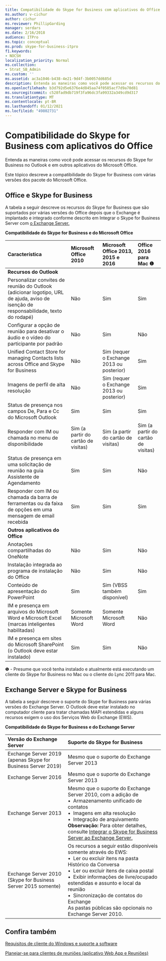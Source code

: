 ```yaml
---
title: Compatibilidade do Skype for Business com aplicativos do Office
ms.author: v-cichur
author: cichur
ms.reviewer: PhillipGarding
manager: serdars
ms.date: 2/16/2018
audience: ITPro
ms.topic: conceptual
ms.prod: skype-for-business-itpro
f1.keywords:
- NOCSH
localization_priority: Normal
ms.collection:
- Strat_SB_Admin
ms.custom: ''
ms.assetid: ac3a1046-b438-4e21-9d4f-3b0057dd685d
description: Entenda as maneiras como você pode acessar os recursos do Skype for Business no Outlook e em outros aplicativos do Microsoft Office.
ms.openlocfilehash: b3d792d5e6376e4d845aa74f0585acf7d9a70d81
ms.sourcegitcommit: c528fad9db719f3fa96dc3fa99332a349cd9d317
ms.translationtype: MT
ms.contentlocale: pt-BR
ms.lasthandoff: 01/12/2021
ms.locfileid: "49802731"
---
```

# <a name="skype-for-business-compatibility-with-office-apps"></a>Compatibilidade do Skype for Business com aplicativos do Office
 
Entenda as maneiras como você pode acessar os recursos do Skype for Business no Outlook e em outros aplicativos do Microsoft Office.
  
Este tópico descreve a compatibilidade do Skype for Business com várias versões dos pacote do Microsoft Office. 
  
## <a name="office-and-skype-for-business"></a>Office e Skype for Business

A tabela a seguir descreve os recursos do Skype for Business que são suportados por várias versões do Office depois que o Exchange é implantado e integrado conforme descrito em Integrar o Skype for Business Server com [o Exchange Server.](../../deploy/integrate-with-exchange-server/integrate-with-exchange-server.md)
  
**Compatibilidade do Skype for Business e do Microsoft Office**

|**Característica**|**Microsoft Office 2010**|**Microsoft Office 2013, 2015 e 2016**|**Office 2016 para Mac** &#x2776; |
|:-----|:-----|:-----|:-----|
|**Recursos do Outlook** ||||
|Personalizar convites de reunião do Outlook (adicionar logotipo, URL de ajuda, aviso de isenção de responsabilidade, texto do rodapé)  |Não  |Sim   |Sim|
|Configurar a opção de reunião para desativar o áudio e o vídeo do participante por padrão    |Não    |Sim    |Não    |
|Unified Contact Store for managing Contacts lists across Office and Skype for Business    |Não    |Sim (requer o Exchange 2013 ou posterior)    |Sim    |
|Imagens de perfil de alta resolução    |Não    |Sim (requer o Exchange 2013 ou posterior)    |Sim    |
|Status de presença nos campos De, Para e Cc do Microsoft Outlook    |Sim    |Sim    |Sim    |
|Responder com IM ou chamada no menu de disponibilidade    |Sim (a partir do cartão de visitas)    |Sim (a partir do cartão de visitas)    |Sim (a partir do cartão de visitas)    |
|Status de presença em uma solicitação de reunião na guia Assistente de Agendamento    |Sim    |Sim    |Não    |
|Responder com IM ou chamada da barra de ferramentas ou da faixa de opções em uma mensagem de email recebida    |Sim    |Sim    |Sim    |
|**Outros aplicativos do Office**   ||||
|Anotações compartilhadas do OneNote    |Não    |Sim    |Não    |
|Instalação integrada ao programa de instalação do Office    |Não    |Sim    |Não    |
|Conteúdo de apresentação do PowerPoint    |Sim    |Sim (VBSS também disponível)    |Sim    |
|IM e presença em arquivos do Microsoft Word e Microsoft Excel (marcas inteligentes habilitadas)    |Somente Microsoft Word    |Somente Microsoft Word    |Não    |
|IM e presença em sites do Microsoft SharePoint (o Outlook deve estar instalado)    |Sim    |Sim    |Não    |
   
&#x2776; - Presume que você tenha instalado e atualmente está executando um cliente do Skype for Business no Mac ou o cliente do Lync 2011 para Mac.
  
## <a name="exchange-server-and-skype-for-business"></a>Exchange Server e Skype for Business

A tabela a seguir descreve o suporte do Skype for Business para várias versões do Exchange Server. O Outlook deve estar instalado no computador cliente para tratar chamadas MAPI estendidas e alguns recursos exigem o uso dos Serviços Web do Exchange (EWS).
  
**Compatibilidade do Skype for Business e do Exchange Server**

|**Versão do Exchange Server**|**Suporte do Skype for Business**|
|:-----|:-----|
|Exchange Server 2019 (apenas Skype for Business Server 2019) |Mesmo que o suporte do Exchange Server 2013    |
|Exchange Server 2016    |Mesmo que o suporte do Exchange Server 2013  <br/> |
|Exchange Server 2013  <br/> |Mesmo que o suporte do Exchange Server 2010, com a adição de  <br/>&bull;&nbsp;&nbsp;Armazenamento unificado de contatos  <br/>&bull;&nbsp;&nbsp;Imagens em alta resolução  <br/>&bull;&nbsp;&nbsp;Integração de arquivamento  <br/> **Observação:** Para obter detalhes, consulte [Integrar o Skype for Business Server ao Exchange Server.](../../deploy/integrate-with-exchange-server/integrate-with-exchange-server.md)  <br/> |
|Exchange Server 2010  <br/>(Skype for Business Server 2015 somente) |Os recursos a seguir estão disponíveis somente através do EWS:  <br/>&bull;&nbsp;&nbsp;Ler ou excluir itens na pasta Histórico da Conversa  <br/>&bull;&nbsp;&nbsp;Ler ou excluir itens de caixa postal  <br/>&bull;&nbsp;&nbsp;Exibir informações de livre/ocupado estendidas e assunto e local da reunião  <br/>&bull;&nbsp;&nbsp;Sincronização de contatos do Exchange  <br/> As pastas públicas são opcionais no Exchange Server 2010.  <br/> |
   
## <a name="see-also"></a>Confira também
 
[Requisitos de cliente do Windows e suporte a software](windows-requirements.md)
  
[Planejar-se para clientes de reuniões (aplicativo Web App e Reuniões)](meetings-clients.md)

